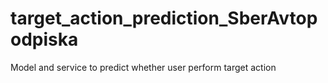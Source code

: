# target_action_prediction_SberAvtopodpiska
Model and service to predict whether user perform target action
